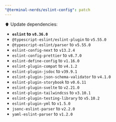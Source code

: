 ```yaml
---
"@terminal-nerds/eslint-config": patch
---
```


⬆️ Update dependencies:

-   **`eslint` to `v8.36.0`**
-   `@typescript-eslint/eslint-plugin` to `v5.55.0`
-   `@typescript-eslint/parser` to `v5.55.0`
-   `eslint-config-next` to `v13.2.4`
-   `eslint-config-prettier` to `v8.7.0`
-   `eslint-define-config` to `v1.16.0`
-   `eslint-plugin-compat` to `v4.1.2`
-   `eslint-plugin-jsdoc` to `v39.9.1`
-   `eslint-plugin-json-schema-validator` to `v4.1.0`
-   `eslint-plugin-storybook` to `v0.6.11`
-   `eslint-plugin-svelte` to `v2.21.0`
-   `eslint-plugin-tailwindcss` to `v3.10.1`
-   `eslint-plugin-testing-library` to `v5.10.2`
-   `eslint-plugin-yml` to `v1.5.0`
-   `jsonc-eslint-parser` to `v2.2.0`
-   `yaml-eslint-parser` to `v1.2.0`

